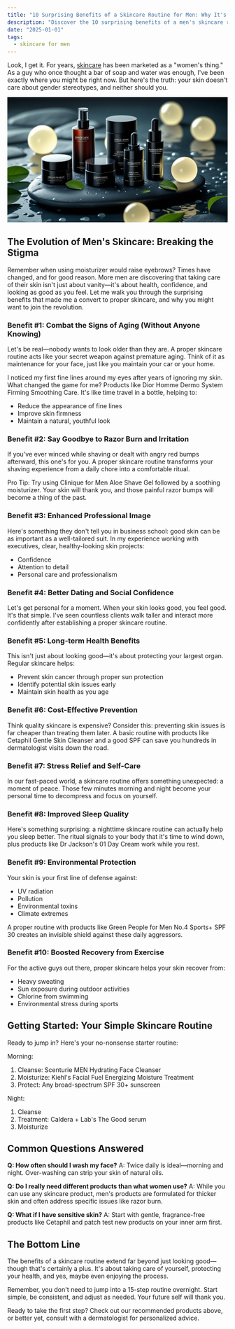 ```yaml
---
title: "10 Surprising Benefits of a Skincare Routine for Men: Why It's Not Just for Women"
description: "Discover the 10 surprising benefits of a men's skincare routine, from professional success to long-term health. Learn how simple skin care can transform your daily life."
date: "2025-01-01"
tags:
  - skincare for men
---
```


Look, I get it. For years, [skincare](/blog/skincare-for-men/) has been marketed as a "women's thing." As a guy who once thought a bar of soap and water was enough, I've been exactly where you might be right now. But here's the truth: your skin doesn't care about gender stereotypes, and neither should you.

![10 Surprising Benefits of a Skincare Routine for Men: Why It's Not Just for Women](benefits-of-a-skincare-routine.webp)

## The Evolution of Men's Skincare: Breaking the Stigma

Remember when using moisturizer would raise eyebrows? Times have changed, and for good reason. More men are discovering that taking care of their skin isn't just about vanity—it's about health, confidence, and looking as good as you feel. Let me walk you through the surprising benefits that made me a convert to proper skincare, and why you might want to join the revolution.

### Benefit #1: Combat the Signs of Aging (Without Anyone Knowing)

Let's be real—nobody wants to look older than they are. A proper skincare routine acts like your secret weapon against premature aging. Think of it as maintenance for your face, just like you maintain your car or your home.

I noticed my first fine lines around my eyes after years of ignoring my skin. What changed the game for me? Products like Dior Homme Dermo System Firming Smoothing Care. It's like time travel in a bottle, helping to:
- Reduce the appearance of fine lines
- Improve skin firmness
- Maintain a natural, youthful look

### Benefit #2: Say Goodbye to Razor Burn and Irritation

If you've ever winced while shaving or dealt with angry red bumps afterward, this one's for you. A proper skincare routine transforms your shaving experience from a daily chore into a comfortable ritual.

Pro Tip: Try using Clinique for Men Aloe Shave Gel followed by a soothing moisturizer. Your skin will thank you, and those painful razor bumps will become a thing of the past.

### Benefit #3: Enhanced Professional Image

Here's something they don't tell you in business school: good skin can be as important as a well-tailored suit. In my experience working with executives, clear, healthy-looking skin projects:
- Confidence
- Attention to detail
- Personal care and professionalism

### Benefit #4: Better Dating and Social Confidence

Let's get personal for a moment. When your skin looks good, you feel good. It's that simple. I've seen countless clients walk taller and interact more confidently after establishing a proper skincare routine.

### Benefit #5: Long-term Health Benefits

This isn't just about looking good—it's about protecting your largest organ. Regular skincare helps:
- Prevent skin cancer through proper sun protection
- Identify potential skin issues early
- Maintain skin health as you age

<!--[Insert image: Infographic showing the layers of skin and how skincare products protect them]-->

### Benefit #6: Cost-Effective Prevention

Think quality skincare is expensive? Consider this: preventing skin issues is far cheaper than treating them later. A basic routine with products like Cetaphil Gentle Skin Cleanser and a good SPF can save you hundreds in dermatologist visits down the road.

### Benefit #7: Stress Relief and Self-Care

In our fast-paced world, a skincare routine offers something unexpected: a moment of peace. Those few minutes morning and night become your personal time to decompress and focus on yourself.

### Benefit #8: Improved Sleep Quality

Here's something surprising: a nighttime skincare routine can actually help you sleep better. The ritual signals to your body that it's time to wind down, plus products like Dr Jackson's 01 Day Cream work while you rest.

### Benefit #9: Environmental Protection

Your skin is your first line of defense against:
- UV radiation
- Pollution
- Environmental toxins
- Climate extremes

A proper routine with products like Green People for Men No.4 Sports+ SPF 30 creates an invisible shield against these daily aggressors.

### Benefit #10: Boosted Recovery from Exercise

For the active guys out there, proper skincare helps your skin recover from:
- Heavy sweating
- Sun exposure during outdoor activities
- Chlorine from swimming
- Environmental stress during sports

## Getting Started: Your Simple Skincare Routine

Ready to jump in? Here's your no-nonsense starter routine:

Morning:
1. Cleanse: Scenturie MEN Hydrating Face Cleanser
2. Moisturize: Kiehl's Facial Fuel Energizing Moisture Treatment
3. Protect: Any broad-spectrum SPF 30+ sunscreen

Night:
1. Cleanse
2. Treatment: Caldera + Lab's The Good serum
3. Moisturize

<!--[Insert image: Visual guide showing the basic steps of morning and evening routines]-->

## Common Questions Answered

**Q: How often should I wash my face?**
A: Twice daily is ideal—morning and night. Over-washing can strip your skin of natural oils.

**Q: Do I really need different products than what women use?**
A: While you can use any skincare product, men's products are formulated for thicker skin and often address specific issues like razor burn.

**Q: What if I have sensitive skin?**
A: Start with gentle, fragrance-free products like Cetaphil and patch test new products on your inner arm first.

## The Bottom Line

The benefits of a skincare routine extend far beyond just looking good—though that's certainly a plus. It's about taking care of yourself, protecting your health, and yes, maybe even enjoying the process.

Remember, you don't need to jump into a 15-step routine overnight. Start simple, be consistent, and adjust as needed. Your future self will thank you.

Ready to take the first step? Check out our recommended products above, or better yet, consult with a dermatologist for personalized advice.